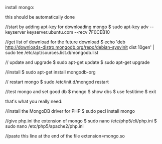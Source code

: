 install mongo:

this should be automatically done

  //start by adding apt-key for downloading mongo
  $ sudo apt-key adv --keyserver keyserver.ubuntu.com --recv 7F0CEB10

  //get list of download for the future download
  $ echo 'deb http://downloads-distro.mongodb.org/repo/debian-sysvinit dist 10gen' | sudo tee /etc/apt/sources.list.d/mongodb.list

  // update and upgrade
  $ sudo apt-get update
  $ sudo apt-get upgrade

  //install
  $ sudo apt-get install mongodb-org

  // restart mongo 
  $ sudo /etc/init.d/mongod restart

  //test mongo and set good db
  $ mongo
  $ show dbs
  $ use festitime
  $ exit

that's what you really need:
  
  //install the MongoDB driver for PHP
  $ sudo pecl install mongo

  //give php.ini the extension of mongo
  $ sudo nano /etc/php5/cli/php.ini
  $ sudo nano /etc/php5/apache2/php.ini
  
  //paste this line at the end of the file
  extension=mongo.so

